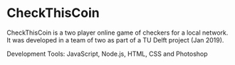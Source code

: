 # CheckThisCoin

CheckThisCoin is a two player online game of checkers for a local network. It was developed in a team of two as part of a TU Delft project (Jan 2019).

Development Tools: JavaScript, Node.js, HTML, CSS and Photoshop
